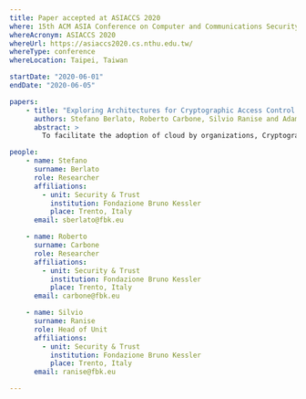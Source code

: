 ```yaml
---
title: Paper accepted at ASIACCS 2020
where: 15th ACM ASIA Conference on Computer and Communications Security
whereAcronym: ASIACCS 2020
whereUrl: https://asiaccs2020.cs.nthu.edu.tw/
whereType: conference
whereLocation: Taipei, Taiwan

startDate: "2020-06-01"
endDate: "2020-06-05"

papers:
    - title: "Exploring Architectures for Cryptographic Access Control Enforcement in the Cloud for Fun and Optimization"
      authors: Stefano Berlato, Roberto Carbone, Silvio Ranise and Adam J. Lee
      abstract: >
        To facilitate the adoption of cloud by organizations, Cryptographic Access Control (CAC) is the obvious solution to control data sharing among users while preventing partially trusted Cloud Service Providers (CSP) to access sensitive data. Indeed, several CAC schemes have been proposed in the literature. Despite their differences, available solutions are based on a common set of entities—e.g., a data storage service or a proxy mediating the access of users to encrypted data—that operate in different (security) domains—e.g., on-premise or the CSP. However, the majority of the CAC schemes assumes a fixed assignment of entities to domains; this has security and usability implications that are not made explicit and can make inappropriate the use of a CAC scheme in certain scenarios with specific requirements. For instance, assuming that the proxy runs at the premises of the organization avoids the vendor lock-in effect but may substantially mine scalability. To the best of our knowledge, no previous work considers how to select the best possible architecture (i.e., the assignment of entities to domains) to deploy a CAC scheme for the requirements of a given scenario. In this paper, we propose a methodology to assist administrators to explore different architectures of CAC schemes for a given scenario. We do this by identifying the possible architectures underlying the CAC schemes available in the literature and formalize them in simple set theory. This allows us to reduce the problem of selecting the most suitable architecture satisfying a heterogeneous set of requirements arising from the considered scenario to a Multi-Objective Optimization Problem (MOOP) for which state-of-the-art solvers can be invoked. Finally, we show how the capability of solving the MOOP can be used to build a prototype tool assisting administrators to preliminary perform a ``What-if'' analysis to explore the trade-offs among the various architectures and then use available standards and tools (such as TOSCA and Cloudify) for automated deployment in multiple CSPs.

people:
    - name: Stefano
      surname: Berlato
      role: Researcher
      affiliations:
        - unit: Security & Trust
          institution: Fondazione Bruno Kessler
          place: Trento, Italy
      email: sberlato@fbk.eu

    - name: Roberto
      surname: Carbone
      role: Researcher
      affiliations:
        - unit: Security & Trust
          institution: Fondazione Bruno Kessler
          place: Trento, Italy
      email: carbone@fbk.eu

    - name: Silvio
      surname: Ranise
      role: Head of Unit
      affiliations:
        - unit: Security & Trust
          institution: Fondazione Bruno Kessler
          place: Trento, Italy
      email: ranise@fbk.eu

---
```

